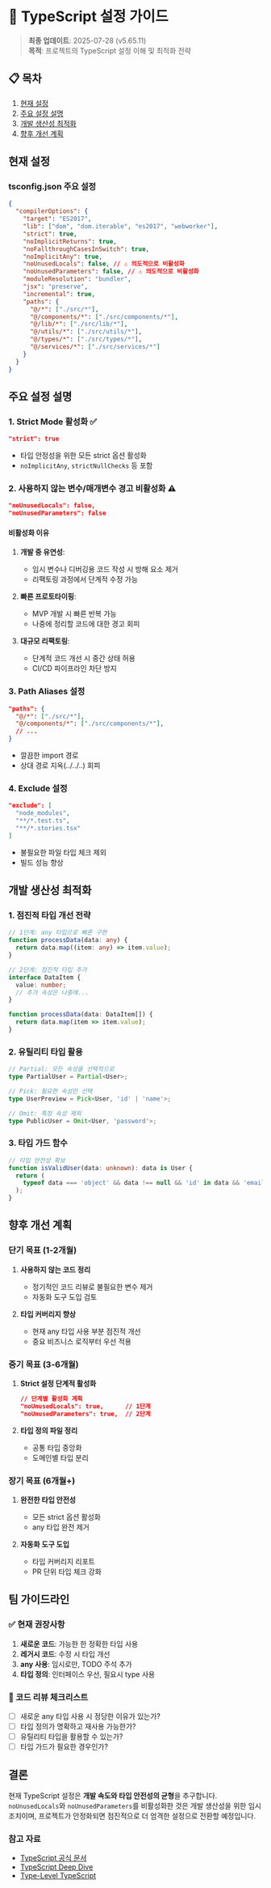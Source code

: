 # 🔧 TypeScript 설정 가이드

> **최종 업데이트**: 2025-07-28 (v5.65.11)  
> **목적**: 프로젝트의 TypeScript 설정 이해 및 최적화 전략

## 📋 목차

1. [현재 설정](#현재-설정)
2. [주요 설정 설명](#주요-설정-설명)
3. [개발 생산성 최적화](#개발-생산성-최적화)
4. [향후 개선 계획](#향후-개선-계획)

## 현재 설정

### tsconfig.json 주요 설정

```json
{
  "compilerOptions": {
    "target": "ES2017",
    "lib": ["dom", "dom.iterable", "es2017", "webworker"],
    "strict": true,
    "noImplicitReturns": true,
    "noFallthroughCasesInSwitch": true,
    "noImplicitAny": true,
    "noUnusedLocals": false, // ⚠️ 의도적으로 비활성화
    "noUnusedParameters": false, // ⚠️ 의도적으로 비활성화
    "moduleResolution": "bundler",
    "jsx": "preserve",
    "incremental": true,
    "paths": {
      "@/*": ["./src/*"],
      "@/components/*": ["./src/components/*"],
      "@/lib/*": ["./src/lib/*"],
      "@/utils/*": ["./src/utils/*"],
      "@/types/*": ["./src/types/*"],
      "@/services/*": ["./src/services/*"]
    }
  }
}
```

## 주요 설정 설명

### 1. Strict Mode 활성화 ✅

```json
"strict": true
```

- 타입 안정성을 위한 모든 strict 옵션 활성화
- `noImplicitAny`, `strictNullChecks` 등 포함

### 2. 사용하지 않는 변수/매개변수 경고 비활성화 ⚠️

```json
"noUnusedLocals": false,
"noUnusedParameters": false
```

#### 비활성화 이유

1. **개발 중 유연성**:
   - 임시 변수나 디버깅용 코드 작성 시 방해 요소 제거
   - 리팩토링 과정에서 단계적 수정 가능

2. **빠른 프로토타이핑**:
   - MVP 개발 시 빠른 반복 가능
   - 나중에 정리할 코드에 대한 경고 회피

3. **대규모 리팩토링**:
   - 단계적 코드 개선 시 중간 상태 허용
   - CI/CD 파이프라인 차단 방지

### 3. Path Aliases 설정

```json
"paths": {
  "@/*": ["./src/*"],
  "@/components/*": ["./src/components/*"],
  // ...
}
```

- 깔끔한 import 경로
- 상대 경로 지옥(../../..) 회피

### 4. Exclude 설정

```json
"exclude": [
  "node_modules",
  "**/*.test.ts",
  "**/*.stories.tsx"
]
```

- 불필요한 파일 타입 체크 제외
- 빌드 성능 향상

## 개발 생산성 최적화

### 1. 점진적 타입 개선 전략

```typescript
// 1단계: any 타입으로 빠른 구현
function processData(data: any) {
  return data.map((item: any) => item.value);
}

// 2단계: 점진적 타입 추가
interface DataItem {
  value: number;
  // 추가 속성은 나중에...
}

function processData(data: DataItem[]) {
  return data.map(item => item.value);
}
```

### 2. 유틸리티 타입 활용

```typescript
// Partial: 모든 속성을 선택적으로
type PartialUser = Partial<User>;

// Pick: 필요한 속성만 선택
type UserPreview = Pick<User, 'id' | 'name'>;

// Omit: 특정 속성 제외
type PublicUser = Omit<User, 'password'>;
```

### 3. 타입 가드 함수

```typescript
// 타입 안전성 확보
function isValidUser(data: unknown): data is User {
  return (
    typeof data === 'object' && data !== null && 'id' in data && 'email' in data
  );
}
```

## 향후 개선 계획

### 단기 목표 (1-2개월)

1. **사용하지 않는 코드 정리**
   - 정기적인 코드 리뷰로 불필요한 변수 제거
   - 자동화 도구 도입 검토

2. **타입 커버리지 향상**
   - 현재 any 타입 사용 부분 점진적 개선
   - 중요 비즈니스 로직부터 우선 적용

### 중기 목표 (3-6개월)

1. **Strict 설정 단계적 활성화**

   ```json
   // 단계별 활성화 계획
   "noUnusedLocals": true,      // 1단계
   "noUnusedParameters": true,  // 2단계
   ```

2. **타입 정의 파일 정리**
   - 공통 타입 중앙화
   - 도메인별 타입 분리

### 장기 목표 (6개월+)

1. **완전한 타입 안전성**
   - 모든 strict 옵션 활성화
   - any 타입 완전 제거

2. **자동화 도구 도입**
   - 타입 커버리지 리포트
   - PR 단위 타입 체크 강화

## 팀 가이드라인

### ✅ 현재 권장사항

1. **새로운 코드**: 가능한 한 정확한 타입 사용
2. **레거시 코드**: 수정 시 타입 개선
3. **any 사용**: 임시로만, TODO 주석 추가
4. **타입 정의**: 인터페이스 우선, 필요시 type 사용

### 📝 코드 리뷰 체크리스트

- [ ] 새로운 any 타입 사용 시 정당한 이유가 있는가?
- [ ] 타입 정의가 명확하고 재사용 가능한가?
- [ ] 유틸리티 타입을 활용할 수 있는가?
- [ ] 타입 가드가 필요한 경우인가?

## 결론

현재 TypeScript 설정은 **개발 속도와 타입 안전성의 균형**을 추구합니다. `noUnusedLocals`와 `noUnusedParameters`를 비활성화한 것은 개발 생산성을 위한 임시 조치이며, 프로젝트가 안정화되면 점진적으로 더 엄격한 설정으로 전환할 예정입니다.

### 참고 자료

- [TypeScript 공식 문서](https://www.typescriptlang.org/docs/)
- [TypeScript Deep Dive](https://basarat.gitbook.io/typescript/)
- [Type-Level TypeScript](https://type-level-typescript.com/)
